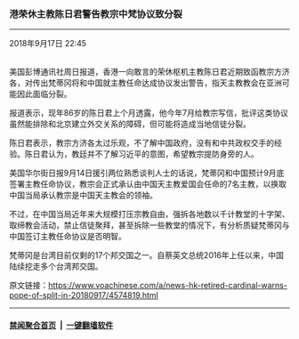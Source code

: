 ### 港荣休主教陈日君警告教宗中梵协议致分裂
------------------------

<div class="published">
 <span class="date" title="中国时间">
  <time datetime="2018-09-17T22:45:47+08:00">
   2018年9月17日 22:45
  </time>
 </span>
</div>
<br/>
<div class="wsw">
 <p>
  美国彭博通讯社周日报道，香港一向敢言的荣休枢机主教陈日君近期致函教宗方济各，对传出梵蒂冈将和中国就主教任命达成协议发出警告，指天主教教会在亚洲可能因此面临分裂。
 </p>
 <p>
  报道表示，现年86岁的陈日君上个月透露，他今年7月给教宗写信，批评这类协议虽然能排除和北京建立外交关系的障碍，但可能将造成当地信徒分裂。
 </p>
 <p>
  陈日君表示，教宗方济各太过乐观，不了解中国政府，没有和中共政权交手的经验。陈日君认为，教廷并不了解习近平的意图，希望教宗提防身旁的人。
  <br/>
 </p>
 <p>
  美国华尔街日报9月14日援引两位熟悉谈判人士的话说，梵蒂冈和中国预计9月底签署主教任命协议，教宗会正式承认由中国天主教爱国会任命的7名主教，以换取中国当局承认教宗是中国天主教会的领袖。
 </p>
 <p>
  不过，在中国当局近年来大规模打压宗教自由，强拆各地数以千计教堂的十字架、取缔教会活动，禁止信徒聚拜，甚至拆除一些教堂的情况下，有分析质疑梵蒂冈与中国签订主教任命协议是否明智。
 </p>
 <p>
  梵蒂冈是台湾目前仅剩的17个邦交国之一。自蔡英文总统2016年上任以来，中国陆续挖走多个台湾邦交国。
 </p>
</div>

原文链接：https://www.voachinese.com/a/news-hk-retired-cardinal-warns-pope-of-split-in-20180917/4574819.html


------------------------
#### [禁闻聚合首页](https://github.com/gfw-breaker/banned-news/blob/master/README.md) &nbsp;|&nbsp;  [一键翻墙软件](https://github.com/gfw-breaker/nogfw/blob/master/README.md)
